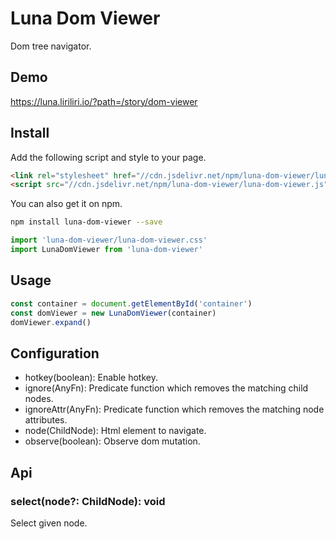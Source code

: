 # Luna Dom Viewer

Dom tree navigator.

## Demo

https://luna.liriliri.io/?path=/story/dom-viewer

## Install

Add the following script and style to your page.

```html
<link rel="stylesheet" href="//cdn.jsdelivr.net/npm/luna-dom-viewer/luna-dom-viewer.css" />
<script src="//cdn.jsdelivr.net/npm/luna-dom-viewer/luna-dom-viewer.js"></script>
```

You can also get it on npm.

```bash
npm install luna-dom-viewer --save
```

```javascript
import 'luna-dom-viewer/luna-dom-viewer.css'
import LunaDomViewer from 'luna-dom-viewer'
```

## Usage

```javascript
const container = document.getElementById('container')
const domViewer = new LunaDomViewer(container)
domViewer.expand()
```

## Configuration

* hotkey(boolean): Enable hotkey.
* ignore(AnyFn): Predicate function which removes the matching child nodes.
* ignoreAttr(AnyFn): Predicate function which removes the matching node attributes.
* node(ChildNode): Html element to navigate.
* observe(boolean): Observe dom mutation.

## Api

### select(node?: ChildNode): void

Select given node.
